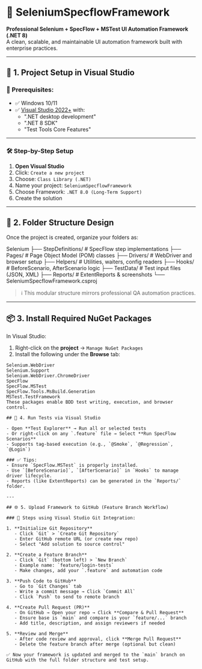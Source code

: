# 🧪 SeleniumSpecflowFramework

**Professional Selenium + SpecFlow + MSTest UI Automation Framework (.NET 8)**  
A clean, scalable, and maintainable UI automation framework built with enterprise practices.

---

## 📌 1. Project Setup in Visual Studio

### 🔧 Prerequisites:
- ✅ Windows 10/11
- ✅ [Visual Studio 2022+](https://visualstudio.microsoft.com/vs/) with:
  - ".NET desktop development"
  - ".NET 8 SDK"
  - "Test Tools Core Features"

---

### 🛠 Step-by-Step Setup

1. **Open Visual Studio**
2. Click: `Create a new project`
3. Choose: `Class Library (.NET)`
4. Name your project: `SeleniumSpecflowFramework`
5. Choose Framework: `.NET 8.0 (Long-Term Support)`
6. Create the solution

---

## 📁 2. Folder Structure Design

Once the project is created, organize your folders as:

Selenium
├── StepDefinitions/ # SpecFlow step implementations
├── Pages/ # Page Object Model (POM) classes
├── Drivers/ # WebDriver and browser setup
├── Helpers/ # Utilities, waiters, config readers
├── Hooks/ # BeforeScenario, AfterScenario logic
├── TestData/ # Test input files (JSON, XML)
├── Reports/ # ExtentReports & screenshots
└── SeleniumSpecflowFramework.csproj



> ℹ️ This modular structure mirrors professional QA automation practices.

---

## 📦 3. Install Required NuGet Packages

In Visual Studio:

1. Right-click on the **project** → `Manage NuGet Packages`
2. Install the following under the **Browse** tab:

```plaintext
Selenium.WebDriver
Selenium.Support
Selenium.WebDriver.ChromeDriver
SpecFlow
SpecFlow.MSTest
SpecFlow.Tools.MsBuild.Generation
MSTest.TestFramework
These packages enable BDD test writing, execution, and browser control.

## 🧪 4. Run Tests via Visual Studio

- Open **Test Explorer** → Run all or selected tests
- Or right-click on any `.feature` file → Select **Run SpecFlow Scenarios**
- Supports tag-based execution (e.g., `@Smoke`, `@Regression`, `@Login`)

### ✅ Tips:
- Ensure `SpecFlow.MSTest` is properly installed.
- Use `[BeforeScenario]`, `[AfterScenario]` in `Hooks` to manage driver lifecycle.
- Reports (like ExtentReports) can be generated in the `Reports/` folder.

---

## 🌐 5. Upload Framework to GitHub (Feature Branch Workflow)

### 🔄 Steps using Visual Studio Git Integration:

1. **Initialize Git Repository**
   - Click `Git` > `Create Git Repository`
   - Enter GitHub remote URL (or create new repo)
   - Select "Add solution to source control"

2. **Create a Feature Branch**
   - Click `Git` (bottom left) > `New Branch`
   - Example name: `feature/login-tests`
   - Make changes, add your `.feature` and automation code

3. **Push Code to GitHub**
   - Go to `Git Changes` tab
   - Write a commit message → Click `Commit All`
   - Click `Push` to send to remote branch

4. **Create Pull Request (PR)**
   - On GitHub → Open your repo → Click **Compare & Pull Request**
   - Ensure base is `main` and compare is your `feature/...` branch
   - Add title, description, and assign reviewers if needed

5. **Review and Merge**
   - After code review and approval, click **Merge Pull Request**
   - Delete the feature branch after merge (optional but clean)

✅ Now your framework is updated and merged to the `main` branch on GitHub with the full folder structure and test setup.


